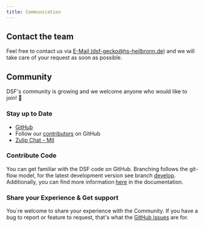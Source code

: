```yaml
---
title: Communication
---
```


## Contact the team
Feel free to contact us via <a href="mailto:dsf-gecko@hs-heilbronn.de"> E-Mail (dsf-gecko@hs-heilbronn.de)</a> and we will take care of your request as soon as possible.

## Community
DSF's community is growing and we welcome anyone who would like to join! :rocket:

### Stay up to Date
- [GitHub](https://github.com/datasharingframework/dsf)
- Follow our [contributors](./team.md) on GitHub
- [Zulip Chat - MII](https://mii.zulipchat.com)

### Contribute Code
You can get familiar with the DSF code on GitHub. Branching follows the git-flow model, for the latest development version see branch [develop](https://github.com/datasharingframework/dsf/tree/develop). Additionally, you can find more information [here](/dsf-development/) in the documentation.

### Share your Experience & Get support 
You´re welcome to share your experience with the Community. If you have a bug to report or feature to request, that's what the [GitHub issues](https://github.com/datasharingframework/dsf/issues) are for. 